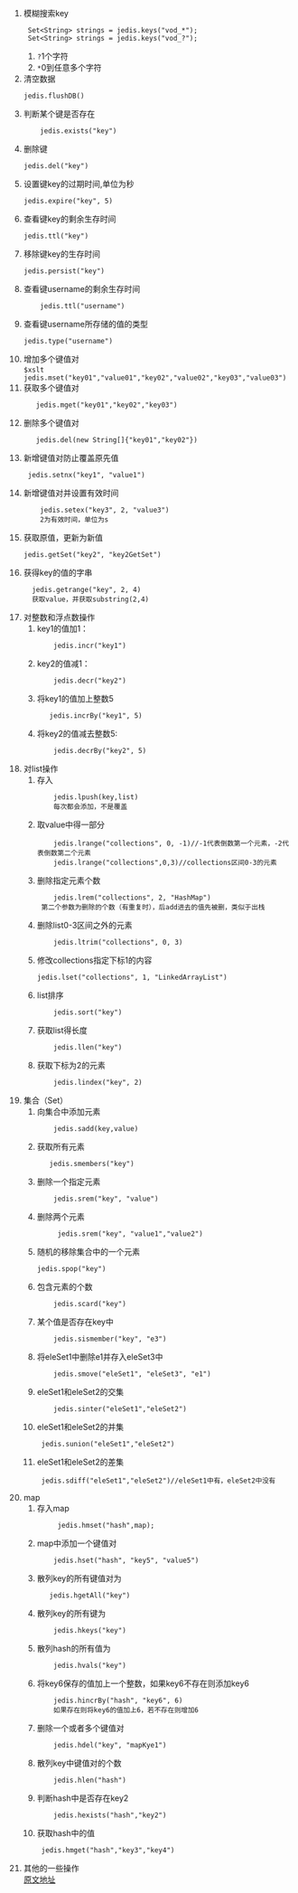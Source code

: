 1. 模糊搜索key
   ```$xslt
    Set<String> strings = jedis.keys("vod_*");
    Set<String> strings = jedis.keys("vod_?");
    ```
    1. `?`1个字符
    2. `*`0到任意多个字符
2.  清空数据    
    ```$xslt
    jedis.flushDB()
    ```
3. 判断某个键是否存在    
    ```$xslt
        jedis.exists("key")
    ```
4.  删除键    
    ```$xslt
    jedis.del("key")
    ```
5.  设置键key的过期时间,单位为秒   
    ```$xslt
    jedis.expire("key", 5)
    ```
6.  查看键key的剩余生存时间    
    ```$xslt
    jedis.ttl("key")
    ```
7. 移除键key的生存时间    
    ```$xslt
    jedis.persist("key")
    ```
8.  查看键username的剩余生存时间    
    ```$xslt
        jedis.ttl("username")
    ```
9.  查看键username所存储的值的类型    
    ```$xslt
    jedis.type("username")
    ```
10.  增加多个键值对    
    ```$xslt
        jedis.mset("key01","value01","key02","value02","key03","value03")
    ```
11.  获取多个键值对    
     ```$xslt
        jedis.mget("key01","key02","key03")
        ```
12.  删除多个键值对    
     ```$xslt
        jedis.del(new String[]{"key01","key02"})
     ```
13.  新增键值对防止覆盖原先值     
     ```$xslt
      jedis.setnx("key1", "value1")
     ```
14.   新增键值对并设置有效时间    
        ```$xslt
            jedis.setex("key3", 2, "value3")
            2为有效时间，单位为s
        ```
15.  获取原值，更新为新值    
      ```$xslt
      jedis.getSet("key2", "key2GetSet")
     ```
16.  获得key的值的字串
      ```$xslt
        jedis.getrange("key", 2, 4)
        获取value，并获取substring(2,4)
      ```     
17.  对整数和浮点数操作
        1.  key1的值加1：
            ```$xslt
                jedis.incr("key1")
            ```    
        2.  key2的值减1：
            ```$xslt
                jedis.decr("key2")
            ```
        3.  将key1的值加上整数5    
             ```$xslt
                jedis.incrBy("key1", 5)
             ```
        4.  将key2的值减去整数5:     
            ```$xslt
                jedis.decrBy("key2", 5)
            ```
18.  对list操作
        1.  存入
            ```aidl
                jedis.lpush(key,list)
                每次都会添加，不是覆盖
            ```            
        2.  取value中得一部分    
            ```aidl
                jedis.lrange("collections", 0, -1)//-1代表倒数第一个元素，-2代表倒数第二个元素
                jedis.lrange("collections",0,3)//collections区间0-3的元素
            ```
        3.  删除指定元素个数    
            ```aidl
                jedis.lrem("collections", 2, "HashMap")
             第二个参数为删除的个数（有重复时），后add进去的值先被删，类似于出栈
            ```
        4.  删除list0-3区间之外的元素    
            ```aidl
                jedis.ltrim("collections", 0, 3)
            ```
        5.  修改collections指定下标1的内容    
            ```aidl
            jedis.lset("collections", 1, "LinkedArrayList")
            ```
        6.  list排序    
            ```aidl
                jedis.sort("key")
            ```
        7.  获取list得长度        
            ```aidl
                jedis.llen("key")
            ```
        8.  获取下标为2的元素
            ```aidl
                jedis.lindex("key", 2)
            ```
19.  集合（Set）            
        1.  向集合中添加元素
            ```aidl
                jedis.sadd(key,value)
            ```
        2.  获取所有元素    
             ```aidl
                jedis.smembers("key")
             ```
        3.  删除一个指定元素     
            ```aidl
                jedis.srem("key", "value")
            ```
        4.  删除两个元素    
            ```aidl
                 jedis.srem("key", "value1","value2")
              ```
        5.  随机的移除集合中的一个元素      
            ```aidl
            jedis.spop("key")
            ```
        6.  包含元素的个数    
            ```aidl
                jedis.scard("key")
            ```
        7.  某个值是否存在key中    
            ```aidl
                jedis.sismember("key", "e3")
            ```
        8.  将eleSet1中删除e1并存入eleSet3中    
            ```aidl
                jedis.smove("eleSet1", "eleSet3", "e1")
            ```
        9.  eleSet1和eleSet2的交集    
            ```aidl
                jedis.sinter("eleSet1","eleSet2")
            ```
        10.  eleSet1和eleSet2的并集    
                ```aidl
                 jedis.sunion("eleSet1","eleSet2")
                ```
        11.  eleSet1和eleSet2的差集        
                ```aidl
                 jedis.sdiff("eleSet1","eleSet2")//eleSet1中有，eleSet2中没有
                ```
20.  map                
        1.  存入map
            ```aidl
                 jedis.hmset("hash",map);
            ```
        2.  map中添加一个键值对    
            ```aidl
                jedis.hset("hash", "key5", "value5")
            ```
        3. 散列key的所有键值对为    
            ````aidl
               jedis.hgetAll("key")
            ````
        4.  散列key的所有键为    
            ```aidl
                jedis.hkeys("key")
            ```
        5.  散列hash的所有值为     
            ```aidl
                jedis.hvals("key")
            ```
        6.  将key6保存的值加上一个整数，如果key6不存在则添加key6   
            ```aidl
                jedis.hincrBy("hash", "key6", 6)
                如果存在则将key6的值加上6，若不存在则增加6
            ```
        7.  删除一个或者多个键值对    
            ```aidl
                jedis.hdel("key", "mapKye1")
            ```
        8.  散列key中键值对的个数    
            ```aidl
                jedis.hlen("hash")
            ```
        9.  判断hash中是否存在key2    
            ```aidl
                jedis.hexists("hash","key2")
            ```
        10.  获取hash中的值    
               ```aidl  
                jedis.hmget("hash","key3","key4")
                ```
21.    其他的一些操作<br>
        [原文地址](https://mp.weixin.qq.com/s?__biz=MzUzMTA2NTU2Ng==&mid=2247485494&idx=1&sn=8e9337d90a71b9c9d5f7cc458af30554&chksm=fa497787cd3efe91ab6166f083a84fee606454f6b2229e062d5ae649b6249e45c39cd4c48bf0&scene=0#rd)                
                